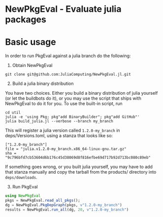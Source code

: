 # NewPkgEval - Evaluate julia packages

# Basic usage
In order to run PkgEval against a julia branch do the following:

1. Obtain NewPkgEval
```
git clone git@github.com:JuliaComputing/NewPkgEval.jl.git
```

2. Build a julia binary distribution

You have two choices. Either you build a binary distribution of julia yourself
(or let the buildbots do it), or you may use the script that ships
with NewPkgEval to do it for you. To use the built-in script,
run
```
cd util
julia -e 'using Pkg; pkg"add BinaryBuilder"; pkg"add GitHub"'
julia build_julia.jl --verbose --branch my_branch
```
This will register a julia version called `1.2.0-my_branch` in deps/Versions.toml,
using a stanza that looks like so:
```
["1.2.0-my_branch"]
file = "julia.v1.2.0-my_branch.x86_64-linux-gnu.tar.gz"
sha = "9c796bfd7cb53604d6b176c45d38069d8f816efbe69d717b92d713bc080c89eb"
```
If something goes wrong, or you built julia yourself, you may have to add that stanza
manually and copy the tarball from the products/ directory into `deps/downloads`.

3. Run PkgEval
```julia
using NewPkgEval
pkgs = NewPkgEval.read_all_pkgs();
dg = NewPkgEval.PkgDepGraph(pkgs, v"1.2.0-my_branch")
results = NewPkgEval.run_all(dg, 20, v"1.2.0-my_branch")
```
